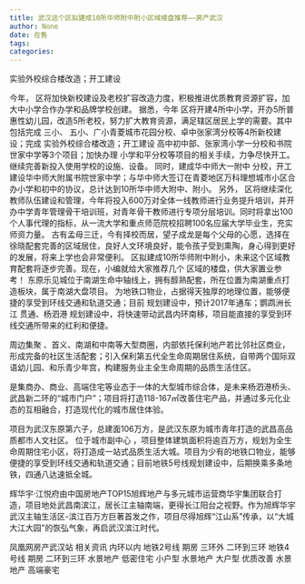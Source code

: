 ```yaml
---
title: 武汉这个区拟建成10所华师附中附小区域楼盘推荐——房产武汉
author: None
date: 在售
tags: 
categories: 
---
```

实验外校综合楼改造；开工建设
<!-- more -->
今年，
区将加快新校建设及老校扩容改造力度，积极推进优质教育资源扩容，加大中小学合作办学和品牌学校创建。
据悉，今年
区将开建4所中小学，开办5所普惠性幼儿园，改造5所老校，努力扩大教育资源，满足辖区居民上学的需要。其中包括完成
三小、
五小、广小青菱城市花园分校、卓中张家湾分校等4所新校建设；完成
实验外校综合楼改造；开工建设
高中初中部、张家湾小学一分校和书院世家中学等3个项目；加快办理
小学和平分校等项目的相关手续，力争尽快开工。继续完善新投入使用学校的设施、设备。
同时，建成华中师大一附中
分校，开工建设华中师大附属书院世家中学；与华中师大签订在青菱地区万科理想城市小区合办小学和初中的协议，总计达到10所华中师大附中、附小。
另外，
区将继续深化教师队伍建设和管理，今年将投入600万对全体一线教师进行业务提升培训，并开办中学青年管理骨干培训班，对青年骨干教师进行专项分层培训。同时将拿出100个人事代理的指标，从一流大学和重点师范院校招聘100名应届大学毕业生，充实师资力量。
古有孟母三迁，今有择校而居，望子成龙是每个父母的心愿，选择在徐晓配套完善的区域居住，良好人文环境良好，能令孩子受到熏陶，身心得到更好的发展，将来上学也会非常便利。
区拟建成10所华师附中附小，未来这个区域教育配套将逐步完善。现在，小编就给大家推荐几个
区域的楼盘，供大家置业参考！
东原乐见城位于南湖生命中轴线上，拥有醇熟配套，所在位置为南湖重点打造板块，属于南湖大盘项目。
为地铁口物业，占据得天独厚的地理位置，能够便捷的享受到环线交通和轨道交通；目前
规划建设中，预计2017年通车；鹦鹉洲长江
贯通、杨泗港
规划建设中，将快速带动武昌内环南移，项目能直接的享受到环线交通所带来的红利和便捷。
 
                                       
                                    
周边集聚
、首义、南湖和中南等大型商圈，内部依托保利地产若比邻社区商业，形成完备的社区生活配套；引入保利第五代全生命周期居住系统，自带两个国际双语幼儿园、和乐青少年宫，构建服务业主全生命周期的品质生活住区。
 
                                       
                                    
是集商办、商业、高端住宅等业态于一体的大型城市综合体，是未来杨泗港桥头、武昌新二环的“城市门户”；项目将打造118-167㎡改善住宅产品，并通过多元化业态的互相融合，打造现代化的城市居住体验。
 
                                       
                                    
项目为武汉东原第六子，总建面106万方，是武汉东原为城市青年打造的武昌高品质都市人文社区。 
位于城市副中心
，项目整体建筑面积将逾百万方，规划为全生命周期住宅小区，将打造成一站式品质生活大城。项目为少有的地铁口物业，能够便捷的享受到环线交通和轨道交通；目前地铁5号线规划建设中，后期换乘多条地铁，四通八达速抵全城。
 
                                       
                                    
辉华宇·江悦府由中国房地产TOP15旭辉地产与多元城市运营商华宇集团联合打造，项目地处武昌南滨江，居长江主轴南端，更得长江阳台之视野。作为旭辉华宇武汉主轴生活区-滨江百万方巨著首发之作，项目尽得旭辉“江山系”传承，以“大城大江大园”的恢弘气象，再启武汉滨江时代。
 
                                       
                                    
                        
                        
                        
                        
                                        
                    
                    
                
                    
                    
                    
                
                    
                
凤凰网房产武汉站
相关资讯
内环以内 地铁2号线
期房 三环外
二环到三环 地铁4号线
期房 二环到三环
水景地产 低密住宅
小户型 水景地产
大户型 优质改善
水景地产 高端豪宅
	                        
	                    
	                        
	                    
